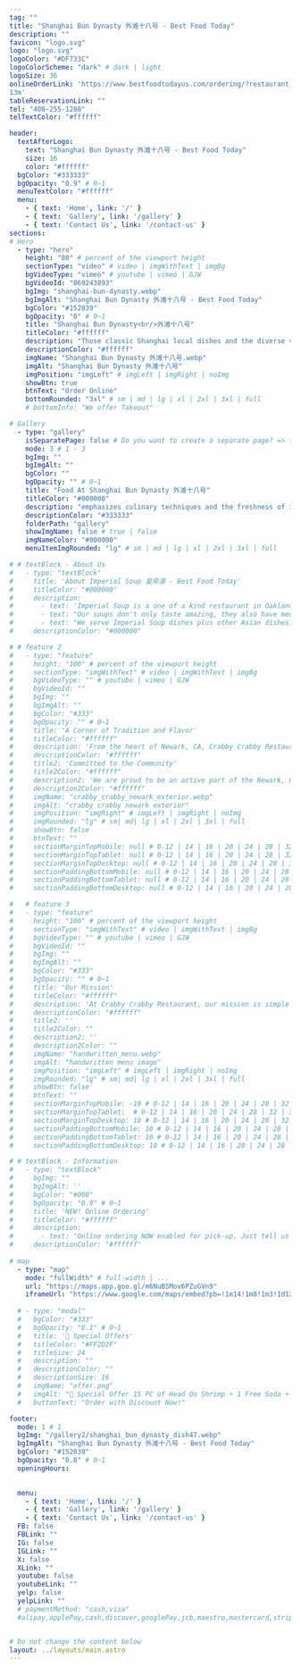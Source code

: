 ```yaml
---
tag: ""
title: "Shanghai Bun Dynasty 外滩十八号 - Best Food Today"
description: ""
favicon: "logo.svg"
logo: "logo.svg"
logoColor: "#DF733C"
logoColorScheme: "dark" # dark | light
logoSize: 36 
onlineOrderLink: 'https://www.bestfoodtodayus.com/ordering/?restaurant_uid=d8be6ebc-d040-43fb-b8dc-af0c7746f41b
13m'
tableReservationLink: ""
tel: "408-255-1288"
telTextColor: "#ffffff"

header:
  textAfterLogo: 
    text: "Shanghai Bun Dynasty 外滩十八号 - Best Food Today"
    size: 16
    color: "#ffffff"
  bgColor: "#333333"
  bgOpacity: "0.9" # 0~1
  menuTextColor: "#ffffff"
  menu:
    - { text: 'Home', link: '/' }
    - { text: 'Gallery', link: '/gallery' }
    - { text: 'Contact Us', link: '/contact-us' }
sections:
# Hero
  - type: "hero" 
    height: "80" # percent of the viewport height
    sectionType: "video" # video | imgWithText | imgBg
    bgVideoType: "vimeo" # youtube | vimeo | GJW
    bgVideoId: "869243893"
    bgImg: "shanghai-bun-dynasty.webp"
    bgImgAlt: "Shanghai Bun Dynasty 外滩十八号 - Best Food Today"
    bgColor: "#152039"
    bgOpacity: "0" # 0~1
    title: "Shanghai Bun Dynasty<br/>外滩十八号"
    titleColor: "#ffffff"
    description: "Those classic Shanghai local dishes and the diverse variety of alley snacks are favored by people of all ethnic groups, and they can always be passed down continuously."
    descriptionColor: "#ffffff"
    imgName: "Shanghai Bun Dynasty 外滩十八号.webp"
    imgAlt: "Shanghai Bun Dynasty 外滩十八号"
    imgPosition: "imgLeft" # imgLeft | imgRight | noImg
    showBtn: true
    btnText: "Order Online"
    bottomRounded: "3xl" # sm | md | lg | xl | 2xl | 3xl | full
    # bottomInfo: "We offer Takeout"

# Gallery  
  - type: "gallery"
    isSeparatePage: false # Do you want to create a separate page? => true:link: '/gallery' | false: link: '#gallery'
    mode: 3 # 1 - 3
    bgImg: ""
    bgImgAlt: ""
    bgColor: ""
    bgOpacity: "" # 0~1
    title: "Food At Shanghai Bun Dynasty 外滩十八号"
    titleColor: "#000000"
    description: "emphasizes culinary techniques and the freshness of ingredients"
    descriptionColor: "#333333"
    folderPath: "gallery"
    showImgName: false # true | false
    imgNameColor: "#000000"
    menuItemImgRounded: "lg" # sm | md | lg | xl | 2xl | 3xl | full

# # textBlock - About Us
#   - type: "textBlock" 
#     title: 'About Imperial Soup 皇帝湯 - Best Food Today'
#     titleColor: "#000000"
#     description: 
#       - text: 'Imperial Soup is a one of a kind restaurant in Oakland selling authentic specialty steamed soups.'
#       - text: "Our soups don't only taste amazing, they also have medicinal value. Depending on the current season, we have a selection of soups to meet different aspects in improving your health."
#       - text: "We serve Imperial Soup dishes plus other Asian dishes. Feel free to message us about inquiries! We'll get back to you as soon as we can!"
#     descriptionColor: "#000000"

# # feature 2
#   - type: "feature" 
#     height: "100" # percent of the viewport height
#     sectionType: "imgWithText" # video | imgWithText | imgBg
#     bgVideoType: "" # youtube | vimeo | GJW
#     bgVideoId: ""
#     bgImg: ""
#     bgImgAlt: ""
#     bgColor: "#333"
#     bgOpacity: "" # 0~1
#     title: 'A Corner of Tradition and Flavor'
#     titleColor: "#ffffff"
#     description: 'From the heart of Newark, CA, Crabby Crabby Restaurant is a corner where tradition meets flavor. Every corner of our restaurant is infused with authenticity, from the décor to every bite we serve.'
#     descriptionColor: "#ffffff"
#     title2: 'Committed to the Community'
#     title2Color: "#ffffff"
#     description2: 'We are proud to be an active part of the Newark, CA community. Through special events, collaborations with local venues and participation in community initiatives, Crabby Crabby Restaurant seeks to strengthen the ties that bind us together.'
#     description2Color: "#ffffff"
#     imgName: "crabby_crabby_newark_exterior.webp"
#     imgAlt: "crabby crabby newark exterior"
#     imgPosition: "imgRight" # imgLeft | imgRight | noImg
#     imgRounded: "lg" # sm| md| lg | xl | 2xl | 3xl | full
#     showBtn: false
#     btnText: ""
#     sectionMarginTopMobile: null # 0-12 | 14 | 16 | 20 | 24 | 28 | 32 | 36 | 40 ...
#     sectionMarginTopTablet: null # 0-12 | 14 | 16 | 20 | 24 | 28 | 32 | 36 | 40 ...
#     sectionMarginTopDesktop: null # 0-12 | 14 | 16 | 20 | 24 | 28 | 32 | 36 | 40 ...
#     sectionPaddingBottomMobile: null # 0-12 | 14 | 16 | 20 | 24 | 28 | 32 | 36 | 40 ...
#     sectionPaddingBottomTablet: null # 0-12 | 14 | 16 | 20 | 24 | 28 | 32 | 36 | 40 ...
#     sectionPaddingBottomDesktop: null # 0-12 | 14 | 16 | 20 | 24 | 28 | 32 | 36 | 40 ...

#   # feature 3
#   - type: "feature" 
#     height: "100" # percent of the viewport height
#     sectionType: "imgWithText" # video | imgWithText | imgBg
#     bgVideoType: "" # youtube | vimeo | GJW
#     bgVideoId: ""
#     bgImg: ""
#     bgImgAlt: ""
#     bgColor: "#333"
#     bgOpacity: "" # 0~1
#     title: 'Our Mission'
#     titleColor: "#ffffff"
#     description: 'At Crabby Crabby Restaurant, our mission is simple yet powerful: to pursue culinary excellence in every detail. We strive to deliver an exceptional dining experience that delights the senses and creates lasting memories for our customers.'
#     descriptionColor: "#ffffff"
#     title2: ''
#     title2Color: ""
#     description2: ''
#     description2Color: ""
#     imgName: "handwritten_menu.webp"
#     imgAlt: "handwritten menu image"
#     imgPosition: "imgLeft" # imgLeft | imgRight | noImg
#     imgRounded: "lg" # sm| md| lg | xl | 2xl | 3xl | full
#     showBtn: false
#     btnText: ""
#     sectionMarginTopMobile: -10 # 0-12 | 14 | 16 | 20 | 24 | 28 | 32 | 36 | 40 ...
#     sectionMarginTopTablet:  # 0-12 | 14 | 16 | 20 | 24 | 28 | 32 | 36 | 40 ...
#     sectionMarginTopDesktop: 10 # 0-12 | 14 | 16 | 20 | 24 | 28 | 32 | 36 | 40 ...
#     sectionPaddingBottomMobile: 10 # 0-12 | 14 | 16 | 20 | 24 | 28 | 32 | 36 | 40 ...
#     sectionPaddingBottomTablet: 10 # 0-12 | 14 | 16 | 20 | 24 | 28 | 32 | 36 | 40 ...
#     sectionPaddingBottomDesktop: 10 # 0-12 | 14 | 16 | 20 | 24 | 28 | 32 | 36 | 40 ...

# # textBlock - Information
#   - type: "textBlock" 
#     bgImg: ""
#     bgImgAlt: ''
#     bgColor: "#000"
#     bgOpacity: "0.9" # 0~1
#     title: 'NEW! Online Ordering'
#     titleColor: "#ffffff"
#     description: 
#       - text: "Online ordering NOW enabled for pick-up. Just tell us what you want and we'll prepare it as fast as we can. All orders are manually confirmed by us directly. Find out in real-time when your food is ready. All orders are manually confirmed by us in real-time. Watch on-screen when your food is ready for pickup."
#     descriptionColor: "#ffffff"
  
# map  
  - type: "map"
    mode: "fullWidth" # full-width | ...
    url: "https://maps.app.goo.gl/m6NuBSMov6PZuGVn9"
    iframeUrl: "https://www.google.com/maps/embed?pb=!1m14!1m8!1m3!1d12613.731331832716!2d-122.4934598!3d37.779895!3m2!1i1024!2i768!4f13.1!3m3!1m2!1s0x808587633b67090b%3A0x9d63275356723aab!2sAnAn&#39;s%20Deli%20Kitchen!5e0!3m2!1sja!2sus!4v1721824586731!5m2!1sja!2sus"
 
  # - type: "modal"
  #   bgColor: "#333"
  #   bgOpacity: "0.1" # 0~1
  #   title: '🥳 Special Offers'
  #   titleColor: "#FF2D2F"
  #   titleSize: 24
  #   description: ""
  #   descriptionColor: ""
  #   descriptionSize: 16
  #   imgName: "offer.png"
  #   imgAlt: "🥳 Special Offer 15 PC of Head On Shrimp + 1 Free Soda + Choose a Free Item: Steam Rice (10 oz cup) / Garlic Noodles (10 oz cup) / Cajun Fries (10 oz cup) only $13.50. Available Monday to Friday, 12 PM to 3 PM."
  #   buttonText: "Order with Discount Now!"

footer:
  mode: 1 # 1
  bgImg: "/gallery2/shanghai_bun_dynasty_dish47.webp"
  bgImgAlt: "Shanghai Bun Dynasty 外滩十八号 - Best Food Today"
  bgColor: "#152039"
  bgOpacity: "0.8" # 0~1
  openingHours: 
  

  menu:
    - { text: 'Home', link: '/' }
    - { text: 'Gallery', link: '/gallery' }
    - { text: 'Contact Us', link: '/contact-us' }
  FB: false
  FBLink: ""
  IG: false
  IGLink: ""
  X: false
  XLink: ""
  youtube: false
  youtubeLink: ""
  yelp: false
  yelpLink: ""
  # paymentMethod: "cash,visa" 
  #alipay,applePay,cash,discover,googlePay,jcb,maestro,mastercard,stripe,unionPay,visa,weChatPay,payPal 


# Do not change the content below
layout: ../layouts/main.astro
---
```

